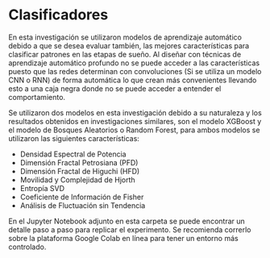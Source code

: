 # Clasificadores
En esta investigación se utilizaron modelos de aprendizaje automático debido a que se desea evaluar también, las mejores características para clasificar patrones en las etapas de sueño. Al diseñar con técnicas de aprendizaje automático profundo no se puede acceder a las características puesto que las redes determinan con convoluciones (Si se utiliza un modelo CNN o RNN) de forma automática lo que crean más convenientes llevando esto a una caja negra donde no se puede acceder a entender el comportamiento. 

Se utilizaron dos modelos en esta investigación debido a su naturaleza y los resultados obtenidos en investigaciones similares, son el modelo XGBoost y el modelo de Bosques Aleatorios o Random Forest, para ambos modelos se utilizaron las siguientes características:

- Densidad Espectral de Potencia
- Dimensión Fractal Petrosiana (PFD)
- Dimensión Fractal de Higuchi (HFD)
- Movilidad y Complejidad de Hjorth
- Entropía SVD
- Coeficiente de Información de Fisher
- Análisis de Fluctuación sin Tendencia

En el Jupyter Notebook adjunto en esta carpeta se puede encontrar un detalle paso a paso para replicar el experimento. Se recomienda correrlo sobre la plataforma Google Colab en línea para tener un entorno más controlado.
